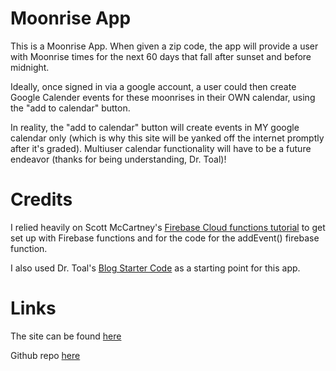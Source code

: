 # Moonrise App

This is a Moonrise App. When given a zip code, the app will provide a user with Moonrise times for the next 60 days that fall after sunset and before midnight.

Ideally, once signed in via a google account, a user could then create Google Calender events for these moonrises in their OWN calendar, using the "add to calendar" button.

In reality, the "add to calendar" button will create events in MY google calendar only (which is why this site will be yanked off the internet promptly after it's graded). Multiuser calendar functionality will have to be a future endeavor (thanks for being understanding, Dr. Toal)!

# Credits

I relied heavily on Scott McCartney's [Firebase Cloud functions tutorial](https://medium.com/zero-equals-false/integrating-firebase-cloud-functions-with-google-calendar-api-9a5ac042e869) to get set up with Firebase functions and for the code for the addEvent() firebase function.

I also used Dr. Toal's [Blog Starter Code](https://github.com/lmucs/blog-starter-app) as a starting point for this app.

# Links

The site can be found [here](https://moonriseapp-bb149.web.app)

Github repo [here](https://github.com/lmu-cmsi2120-fall2021/moonriseapp)
